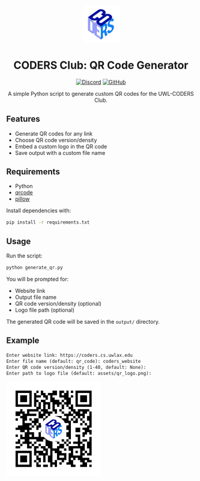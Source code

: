 <div align="center">

<img src="assets/logo.png" alt="CODERS Club QR Logo" width="20%" height="20%">

# CODERS Club: QR Code Generator

[![Discord][img-discord]][url-discord]
[![GitHub][img-github]][url-github]

A simple Python script to generate custom QR codes for the UWL-CODERS Club.

</div>

## Features

- Generate QR codes for any link
- Choose QR code version/density
- Embed a custom logo in the QR code
- Save output with a custom file name

## Requirements

- Python
- [qrcode](https://pypi.org/project/qrcode/)
- [pillow](https://pypi.org/project/pillow/)

Install dependencies with:
```bash
pip install -r requirements.txt
```

## Usage

Run the script:
```bash
python generate_qr.py
```

You will be prompted for:
- Website link
- Output file name
- QR code version/density (optional)
- Logo file path (optional)

The generated QR code will be saved in the `output/` directory.

## Example

```
Enter website link: https://coders.cs.uwlax.edu
Enter file name (default: qr_code): coders_website
Enter QR code version/density (1-40, default: None): 
Enter path to logo file (default: assets/qr_logo.png): 
```

<img src="output/coders_website.png" alt="Example QR Code" width="50%">

[img-discord]: <https://img.shields.io/badge/dynamic/json?url=https%3A%2F%2Fdiscord.com%2Fapi%2Finvites%2FUGupy2CVVq%3Fwith_counts%3Dtrue&query=%24.approximate_member_count&style=for-the-badge&label=Discord&color=5865F2&logoColor=white&labelColor=black&logo=discord>
[img-github]: <https://img.shields.io/github/stars/UWL-CODERS/qr-code-generator?style=for-the-badge&label=Stars&color=white&logoColor=white&labelColor=black&logo=github>
[url-discord]: <https://discord.gg/UGupy2CVVq>
[url-github]: <https://github.com/UWL-CODERS/qr-code-generator>